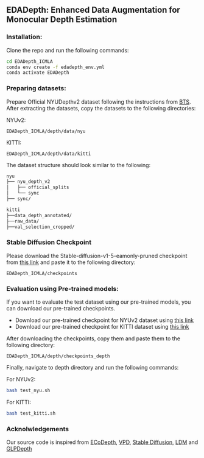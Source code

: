 ## EDADepth: Enhanced Data Augmentation for Monocular Depth Estimation

### Installation:
Clone the repo and run the following commands:
```bash
cd EDADepth_ICMLA
conda env create -f edadepth_env.yml
conda activate EDADepth
```

### Preparing datasets:
Prepare Official NYUDepthv2 dataset following the instructions from [BTS](https://github.com/cleinc/bts/tree/master). 
After extracting the datasets, copy the datasets to the following directories:

NYUv2: 
```
EDADepth_ICMLA/depth/data/nyu
```
KITTI: 
```
EDADepth_ICMLA/depth/data/kitti
```
The dataset structure should look similar to the following:

```bash
nyu
├── nyu_depth_v2
│   ├── official_splits
│   └── sync
├── sync/

kitti
├──data_depth_annotated/
├──raw_data/
├──val_selection_cropped/
```
### Stable Diffusion Checkpoint
Please download the Stable-diffusion-v1-5-eamonly-pruned checkpoint from [this link](https://huggingface.co/runwayml/stable-diffusion-v1-5/blob/main/v1-5-pruned-emaonly.ckpt) and paste it to the following directory:

```commandline
EDADepth_ICMLA/checkpoints
```
### Evaluation using Pre-trained models:
If you want to evaluate the test dataset using our pre-trained models, you can download our pre-trained checkpoints. 

- Download our pre-trained checkpoint for NYUv2 dataset using [this link](https://drive.google.com/file/d/1vfQYNrL2jC12l_lnoYTM7RhIEh1grnX0/view)
- Download our pre-trained checkpoint for KITTI dataset using [this link](https://drive.google.com/file/d/1qMtKEcHM6qSSuairBW7FAL7QWcs5jsNB/view?usp=sharing)

After downloading the checkpoints, copy them and paste them to the following directory:
```
EDADepth_ICMLA/depth/checkpoints_depth
```
Finally, navigate to depth directory and run the following commands:

For NYUv2:
```bash
bash test_nyu.sh
```
For KITTI:
```bash
bash test_kitti.sh
```

### Acknolwledgements 
Our source code is inspired from [ECoDepth](https://github.com/Aradhye2002/EcoDepth), [VPD](https://github.com/wl-zhao/VPD), [Stable Diffusion](https://github.com/CompVis/stable-diffusion), [LDM](https://github.com/CompVis/latent-diffusion) and [GLPDepth](https://github.com/vinvino02/GLPDepth)
